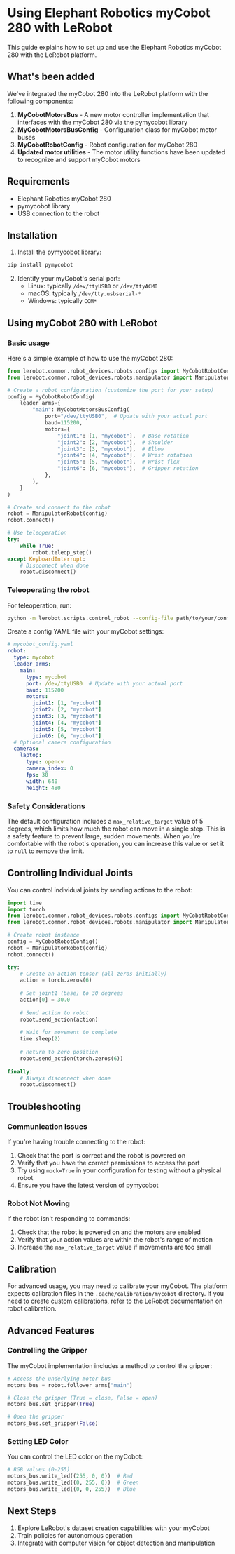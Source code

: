 # Using Elephant Robotics myCobot 280 with LeRobot

This guide explains how to set up and use the Elephant Robotics myCobot 280 with the LeRobot platform.

## What's been added

We've integrated the myCobot 280 into the LeRobot platform with the following components:

1. **MyCobotMotorsBus** - A new motor controller implementation that interfaces with the myCobot 280 via the pymycobot library
2. **MyCobotMotorsBusConfig** - Configuration class for myCobot motor buses
3. **MyCobotRobotConfig** - Robot configuration for myCobot 280
4. **Updated motor utilities** - The motor utility functions have been updated to recognize and support myCobot motors

## Requirements

- Elephant Robotics myCobot 280
- pymycobot library
- USB connection to the robot

## Installation

1. Install the pymycobot library:

```bash
pip install pymycobot
```

2. Identify your myCobot's serial port:
   - Linux: typically `/dev/ttyUSB0` or `/dev/ttyACM0`
   - macOS: typically `/dev/tty.usbserial-*`
   - Windows: typically `COM*`

## Using myCobot 280 with LeRobot

### Basic usage

Here's a simple example of how to use the myCobot 280:

```python
from lerobot.common.robot_devices.robots.configs import MyCobotRobotConfig
from lerobot.common.robot_devices.robots.manipulator import ManipulatorRobot

# Create a robot configuration (customize the port for your setup)
config = MyCobotRobotConfig(
    leader_arms={
        "main": MyCobotMotorsBusConfig(
            port="/dev/ttyUSB0",  # Update with your actual port
            baud=115200,
            motors={
                "joint1": [1, "mycobot"],  # Base rotation
                "joint2": [2, "mycobot"],  # Shoulder
                "joint3": [3, "mycobot"],  # Elbow
                "joint4": [4, "mycobot"],  # Wrist rotation
                "joint5": [5, "mycobot"],  # Wrist flex
                "joint6": [6, "mycobot"],  # Gripper rotation
            },
        ),
    }
)

# Create and connect to the robot
robot = ManipulatorRobot(config)
robot.connect()

# Use teleoperation
try:
    while True:
        robot.teleop_step()
except KeyboardInterrupt:
    # Disconnect when done
    robot.disconnect()
```

### Teleoperating the robot

For teleoperation, run:

```bash
python -m lerobot.scripts.control_robot --config-file path/to/your/config.yaml
```

Create a config YAML file with your myCobot settings:

```yaml
# mycobot_config.yaml
robot:
  type: mycobot
  leader_arms:
    main:
      type: mycobot
      port: /dev/ttyUSB0  # Update with your actual port
      baud: 115200
      motors:
        joint1: [1, "mycobot"]
        joint2: [2, "mycobot"]
        joint3: [3, "mycobot"]
        joint4: [4, "mycobot"]
        joint5: [5, "mycobot"]
        joint6: [6, "mycobot"]
  # Optional camera configuration
  cameras:
    laptop:
      type: opencv
      camera_index: 0
      fps: 30
      width: 640
      height: 480
```

### Safety Considerations

The default configuration includes a `max_relative_target` value of 5 degrees, which limits how much the robot can move in a single step. This is a safety feature to prevent large, sudden movements. When you're comfortable with the robot's operation, you can increase this value or set it to `null` to remove the limit.

## Controlling Individual Joints

You can control individual joints by sending actions to the robot:

```python
import time
import torch
from lerobot.common.robot_devices.robots.configs import MyCobotRobotConfig
from lerobot.common.robot_devices.robots.manipulator import ManipulatorRobot

# Create robot instance
config = MyCobotRobotConfig()
robot = ManipulatorRobot(config)
robot.connect()

try:
    # Create an action tensor (all zeros initially)
    action = torch.zeros(6)
    
    # Set joint1 (base) to 30 degrees
    action[0] = 30.0
    
    # Send action to robot
    robot.send_action(action)
    
    # Wait for movement to complete
    time.sleep(2)
    
    # Return to zero position
    robot.send_action(torch.zeros(6))
    
finally:
    # Always disconnect when done
    robot.disconnect()
```

## Troubleshooting

### Communication Issues

If you're having trouble connecting to the robot:

1. Check that the port is correct and the robot is powered on
2. Verify that you have the correct permissions to access the port
3. Try using `mock=True` in your configuration for testing without a physical robot
4. Ensure you have the latest version of pymycobot

### Robot Not Moving

If the robot isn't responding to commands:

1. Check that the robot is powered on and the motors are enabled
2. Verify that your action values are within the robot's range of motion
3. Increase the `max_relative_target` value if movements are too small

## Calibration

For advanced usage, you may need to calibrate your myCobot. The platform expects calibration files in the `.cache/calibration/mycobot` directory. If you need to create custom calibrations, refer to the LeRobot documentation on robot calibration.

## Advanced Features

### Controlling the Gripper

The myCobot implementation includes a method to control the gripper:

```python
# Access the underlying motor bus
motors_bus = robot.follower_arms["main"]

# Close the gripper (True = close, False = open)
motors_bus.set_gripper(True)

# Open the gripper
motors_bus.set_gripper(False)
```

### Setting LED Color

You can control the LED color on the myCobot:

```python
# RGB values (0-255)
motors_bus.write_led((255, 0, 0))  # Red
motors_bus.write_led((0, 255, 0))  # Green
motors_bus.write_led((0, 0, 255))  # Blue
```

## Next Steps

1. Explore LeRobot's dataset creation capabilities with your myCobot
2. Train policies for autonomous operation
3. Integrate with computer vision for object detection and manipulation
